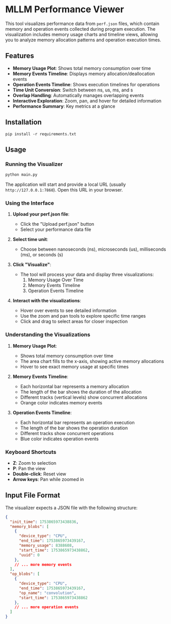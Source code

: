# MLLM Performance Viewer

This tool visualizes performance data from `perf.json` files, which contain memory and operation events collected during program execution. The visualization includes memory usage charts and timeline views, allowing you to analyze memory allocation patterns and operation execution times.

## Features

- **Memory Usage Plot**: Shows total memory consumption over time
- **Memory Events Timeline**: Displays memory allocation/deallocation events
- **Operation Events Timeline**: Shows execution timelines for operations
- **Time Unit Conversion**: Switch between ns, us, ms, and s
- **Overlap Handling**: Automatically manages overlapping events
- **Interactive Exploration**: Zoom, pan, and hover for detailed information
- **Performance Summary**: Key metrics at a glance

## Installation

```shell
pip install -r requirements.txt
```

## Usage

### Running the Visualizer

```bash
python main.py
```

The application will start and provide a local URL (usually `http://127.0.0.1:7860`). Open this URL in your browser.

### Using the Interface

1. **Upload your perf.json file**:
   - Click the "Upload perf.json" button
   - Select your performance data file

2. **Select time unit**:
   - Choose between nanoseconds (ns), microseconds (us), milliseconds (ms), or seconds (s)

3. **Click "Visualize"**:
   - The tool will process your data and display three visualizations:
     1. Memory Usage Over Time
     2. Memory Events Timeline
     3. Operation Events Timeline

4. **Interact with the visualizations**:
   - Hover over events to see detailed information
   - Use the zoom and pan tools to explore specific time ranges
   - Click and drag to select areas for closer inspection

### Understanding the Visualizations

1. **Memory Usage Plot**:
   - Shows total memory consumption over time
   - The area chart fills to the x-axis, showing active memory allocations
   - Hover to see exact memory usage at specific times

2. **Memory Events Timeline**:
   - Each horizontal bar represents a memory allocation
   - The length of the bar shows the duration of the allocation
   - Different tracks (vertical levels) show concurrent allocations
   - Orange color indicates memory events

3. **Operation Events Timeline**:
   - Each horizontal bar represents an operation execution
   - The length of the bar shows the operation duration
   - Different tracks show concurrent operations
   - Blue color indicates operation events

### Keyboard Shortcuts

- **Z**: Zoom to selection
- **P**: Pan the view
- **Double-click**: Reset view
- **Arrow keys**: Pan while zoomed in

## Input File Format

The visualizer expects a JSON file with the following structure:

```json
{
  "init_time": 1753865973438836,
  "memory_blobs": [
    {
      "device_type": "CPU",
      "end_time": 1753865973439167,
      "memory_usage": 8388608,
      "start_time": 1753865973438862,
      "uuid": 0
    },
    // ... more memory events
  ],
  "op_blobs": [
    {
      "device_type": "CPU",
      "end_time": 1753865973439167,
      "op_name": "convolution",
      "start_time": 1753865973438862
    },
    // ... more operation events
  ]
}
```
